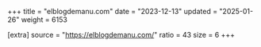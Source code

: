 +++
title = "elblogdemanu.com"
date = "2023-12-13"
updated = "2025-01-26"
weight = 6153

[extra]
source = "https://elblogdemanu.com/"
ratio = 43
size = 6
+++
